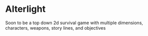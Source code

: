 # Alterlight
Soon to be a top down 2d survival game with multiple dimensions, characters, weapons, story lines, and objectives

